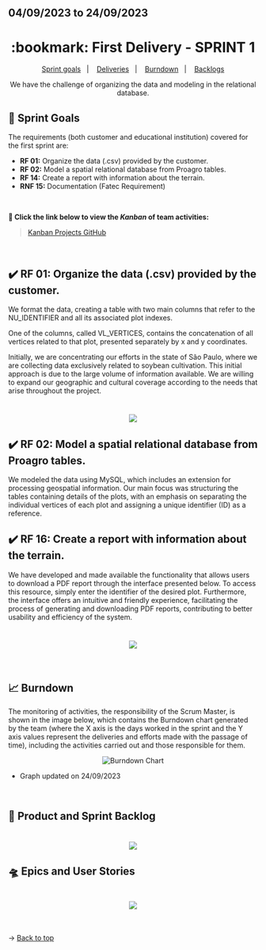 ## 04/09/2023 to 24/09/2023

<span id="top">

<h1 align="center">:bookmark: First Delivery - SPRINT 1</h1>

<p align="center">
     <a href="#goals">Sprint goals</a> &nbsp |&nbsp &nbsp
     <a href="#deliveries">Deliveries</a> &nbsp |&nbsp &nbsp
     <a href="#burndown">Burndown</a> &nbsp |&nbsp &nbsp
     <a href="#crystal_ball-product-and-sprint-backlog">Backlogs</a>
</p>

<div align="center">
  We have the challenge of organizing the data and modeling in the relational database.
</div>

<span id="goals">
    
## :dart: Sprint Goals
The requirements (both customer and educational institution) covered for the first sprint are:
- **RF 01:** Organize the data (.csv) provided by the customer.
- **RF 02:** Model a spatial relational database from Proagro tables.
- **RF 14:** Create a report with information about the terrain.
- **RNF 15:** Documentation (Fatec Requirement)
    
<br>
 
**:link: Click the link below to view the *Kanban* of team activities:**
> [Kanban Projects GitHub](https://github.com/orgs/TechVisionn/projects/1)
  
<br>
    
<span id="deliveries">
  
## :heavy_check_mark: RF 01: Organize the data (.csv) provided by the customer.

We format the data, creating a table with two main columns that refer to the NU_IDENTIFIER and all its associated plot indexes.

One of the columns, called VL_VERTICES, contains the concatenation of all vertices related to that plot, presented separately by x and y coordinates.

Initially, we are concentrating our efforts in the state of São Paulo, where we are collecting data exclusively related to soybean cultivation. This initial approach is due to the large volume of information available. We are willing to expand our geographic and cultural coverage according to the needs that arise throughout the project.
 
<h1 align="center"> <img src="https://github.com/TechVisionn/tech-parent/blob/main/docs/Images/print-1.png" /></h1> 

## :heavy_check_mark: RF 02: Model a spatial relational database from Proagro tables.

We modeled the data using MySQL, which includes an extension for processing geospatial information. Our main focus was structuring the tables containing details of the plots, with an emphasis on separating the individual vertices of each plot and assigning a unique identifier (ID) as a reference.

## :heavy_check_mark: RF 16: Create a report with information about the terrain.

We have developed and made available the functionality that allows users to download a PDF report through the interface presented below. To access this resource, simply enter the identifier of the desired plot. Furthermore, the interface offers an intuitive and friendly experience, facilitating the process of generating and downloading PDF reports, contributing to better usability and efficiency of the system.

<h1 align="center"> <img src="https://github.com/TechVisionn/tech-parent/blob/main/docs/Images/TelaHome-print.PNG" /></h1> 

<br>
    
<span id="burndown">
    
## :chart_with_upwards_trend: Burndown

The monitoring of activities, the responsibility of the Scrum Master, is shown in the image below, which contains the Burndown chart generated by the team (where the X axis is the days worked in the sprint and the Y axis values represent the deliveries and efforts made with the passage of time), including the activities carried out and those responsible for them.
    
<div align="center">
    
![Burndown Chart](https://github.com/TechVisionn/tech-parent/blob/main/docs/Images/burndown%2024.09.PNG)
</div>

- Graph updated on 24/09/2023
  
<br>
  
## :crystal_ball: Product and Sprint Backlog

<h1 align="center"> <img src = "https://github.com/TechVisionn/tech-parent/blob/main/docs/Images/English%20Backlog.png" /></h1>

## :flying_saucer: Epics and User Stories

<h1 align="center"> <img src = "https://github.com/TechVisionn/tech-parent/blob/main/docs/Images/English%20Epic%20and%20Historys.png" /></h1>

<br>
  
→ [Back to top](#topo)
